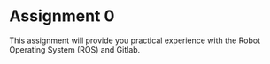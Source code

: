 # Assignment 0

This assignment will provide you practical experience with the Robot Operating System (ROS) and Gitlab.